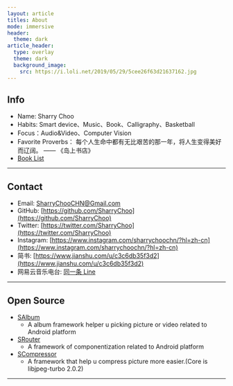 ```yaml
---
layout: article
titles: About
mode: immersive
header:
  theme: dark
article_header:
  type: overlay
  theme: dark
  background_image:
    src: https://i.loli.net/2019/05/29/5cee26f63d21637162.jpg
---
```


## Info
- Name: Sharry Choo
- Habits: Smart device、Music、Book、Calligraphy、Basketball
- Focus：Audio&Video、Computer Vision
- Favorite Proverbs： 每个人生命中都有无比艰苦的那一年，将人生变得美好而辽阔。 —— 《岛上书店》 
- [Book List](https://sharrychoo.github.io/blog/2018/05/01/book-list.html)

---

## Contact
- Email: SharryChooCHN@Gmail.com
- GitHub: [https://github.com/SharryChoo](https://github.com/SharryChoo)
- Twitter: [https://twitter.com/SharryChoo](https://twitter.com/SharryChoo)
- Instagram: [https://www.instagram.com/sharrychoochn/?hl=zh-cn](https://www.instagram.com/sharrychoochn/?hl=zh-cn)
- 简书: [https://www.jianshu.com/u/c3c6db35f3d2](https://www.jianshu.com/u/c3c6db35f3d2)
- 网易云音乐电台: [同一条 Line](https://music.163.com/#/djradio?id=794045364)

---

## Open Source
- [SAlbum](https://github.com/SharryChoo/SAlbum)
  - A album framework helper u picking picture or video related to Android platform
- [SRouter](https://github.com/SharryChoo/SRouter)
  - A framework of componentization related to Android platform
- [SCompressor](https://github.com/SharryChoo/SCompressor)
  - A framework that help u compress picture more easier.(Core is libjpeg-turbo 2.0.2)

---